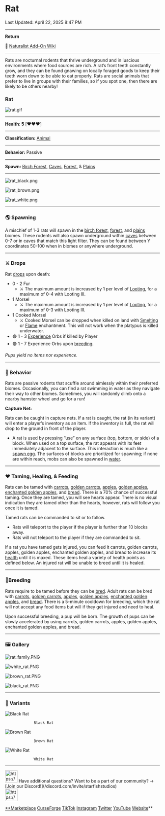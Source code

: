 # Rat

Last Updated: April 22, 2025 8:47 PM

---

**Return**

🐻 [Naturalist Add-On Wiki](/www.notion.so/1a7a9a61c3f1800c8e32e893d6e7f430?pvs=21)

---

Rats are nocturnal rodents that thrive underground and in luscious environments where food sources are rich. A rat’s front teeth constantly grow, and they can be found gnawing on locally foraged goods to keep their teeth worn down to be able to eat properly. Rats are social animals that prefer to live in groups with their families, so if you spot one, then there are likely to be others nearby!

<aside>

### **Rat**

![rat.gif](rat.gif)

---

**Health: 5** [♥️♥️♥️]

---

**Classification:** [Animal](/minecraft.fandom.com/wiki/Animal)

---

**Behavior:** Passive

---

**Spawn:** [Birch Forest](/minecraft.wiki/w/Birch_Forest), [Caves](/minecraft.wiki/w/Cave), [Forest](/minecraft.wiki/w/Forest), & [Plains](/minecraft.wiki/w/Plains)

---

![rat_black.png](rat_black.png)

![rat_brown.png](rat_brown.png)

![rat_white.png](rat_white.png)

</aside>

---

### 🌎 Spawning

A mischief of 1-3 rats will spawn in the [birch forest](/minecraft.wiki/w/Birch_Forest), [forest](/minecraft.wiki/w/Forest), and [plains](/minecraft.wiki/w/Plains) biomes. These rodents will also spawn underground within [caves](/minecraft.fandom.com/wiki/Light) between 0-7 or in caves that match this light filter. They can be found between Y coordinates 50-100 when in biomes or anywhere underground.

---

### ⚔️ Drops

Rat [drops](/minecraft.fandom.com/wiki/Drops) upon death:

- 0 - 2 Fur
    - ⚔️ The maximum amount is increased by 1 per level of [Looting](/minecraft.fandom.com/wiki/Looting), for a maximum of 0-4 with Looting III.
- 1 Morsel
    - ⚔️ The maximum amount is increased by 1 per level of [Looting](/minecraft.fandom.com/wiki/Looting), for a maximum of 0-3 with Looting III.
- 1 Cooked Morsel
    - ⚔️ Cooked Morsel can be dropped when killed on land with [Smelting](/minecraft.fandom.com/wiki/Fire_Aspect) or [Flame](/minecraft.fandom.com/wiki/Flame) enchantment. This will not work when the platypus is killed underwater.
- 🟢 1 - 3 [Experience](/minecraft.fandom.com/wiki/Experience) Orbs if killed by Player
- 🟢 1 - 7 Experience Orbs upon [breeding](/minecraft.fandom.com/wiki/Breeding).

*Pups yield no items nor experience.*

---

### 🧠 Behavior

Rats are passive rodents that scuffle around aimlessly within their preferred biomes. Occasionally, you can find a rat swimming in water as they navigate their way to other biomes. Sometimes, you will randomly climb onto a nearby hamster wheel and go for a run!

**Capture Net:**

Rats can be caught in capture nets. If a rat is caught, the rat (in its variant) will enter a player’s inventory as an item. If the inventory is full, the rat will drop to the ground in front of the player.

- A rat is used by pressing ”use” on any surface (top, bottom, or side) of a block. When used on a top surface, the rat appears with its feet immediately adjacent to the surface. This interaction is much like a [spawn egg](/minecraft.fandom.com/wiki/Spawn_Egg). The surfaces of blocks are prioritized for spawning; if none are within reach, mobs can also be spawned in [water](/minecraft.fandom.com/wiki/Water).

---

### ❤️ Taming, Healing, & Feeding

Rats can be tamed with [carrots,](/minecraft.wiki/w/Carrot) [golden carrots](/minecraft.wiki/w/Golden_Carrot), [apples](/minecraft.wiki/w/Apple), [golden apples](/minecraft.wiki/w/Golden_Apple), [enchanted golden apples](/minecraft.wiki/w/Enchanted_Golden_Apple), and [bread](/minecraft.wiki/w/Bread). There is a 70% chance of successful taming. Once they are tamed, you will see hearts appear. There is no visual indication they are tamed other than the hearts, however, rats will follow you once it is tamed.

Tamed rats can be commanded to sit or to follow.

- Rats will teleport to the player if the player is further than 10 blocks away.
- Rats will not teleport to the player if they are commanded to sit.

If a rat you have tamed gets injured, you can feed it carrots, golden carrots, apples, golden apples, enchanted golden apples, and bread to increase its [health](/minecraft.fandom.com/wiki/Health) until it is maxed. These items heal a variety of health points as defined below. An injured rat will be unable to breed until it is healed.

---

### 🥚Breeding

Rats require to be tamed before they can be [bred](/minecraft.fandom.com/wiki/Breeding). Adult rats can be bred with [carrots,](/minecraft.wiki/w/Carrot) [golden carrots](/minecraft.wiki/w/Golden_Carrot), [apples](/minecraft.wiki/w/Apple), [golden apples](/minecraft.wiki/w/Golden_Apple), [enchanted golden apples](/minecraft.wiki/w/Enchanted_Golden_Apple), and [bread](/minecraft.wiki/w/Bread). There is a 5-minute cooldown for breeding, which the rat will not accept any food items but will if they get injured and need to heal.

Upon successful breeding, a pup will be born. The growth of pups can be slowly accelerated by using carrots, golden carrots, apples, golden apples, enchanted golden apples, and bread.

---

### 🖼️ Gallery

![rat_family.PNG](rat_family.png)

![white_rat.PNG](white_rat.png)

![brown_rat.PNG](brown_rat.png)

![black_rat.PNG](black_rat.png)

---

### 🎨 Variants

![                 Black Rat](black_rat.gif)

                 Black Rat

![                 Brown Rat](brown_rat.gif)

                 Brown Rat

![                 White Rat](white_rat.gif)

                 White Rat

---

<aside>
<img src="https://www.notion.so/icons/headset_red.svg" alt="https://www.notion.so/icons/headset_red.svg" width="40px" /> Have additional questions? Want to be a part of our community? → [Join our Discord!](/discord.com/invite/starfishstudios)

</aside>

<aside>
<img src="https://www.notion.so/icons/star_red.svg" alt="https://www.notion.so/icons/star_red.svg" width="40px" />

[**Marketplace](/www.minecraft.net/en-us/marketplace/creator?name=Starfish%20Studios)      [CurseForge](/www.curseforge.com/members/starfish_studios/projects)      [TikTok](/www.tiktok.com/@starfishstudios)      [Instagram](/www.instagram.com/starfishstudiosinc/)      [Twitter](/twitter.com/starfishstudios)      [YouTube](/www.youtube.com/@starfishstudios)      [Website](/starfish-studios.com/)**

</aside>
